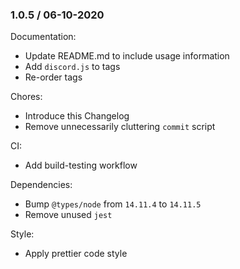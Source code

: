 ### 1.0.5 / 06-10-2020

Documentation:
- Update README.md to include usage information
- Add `discord.js` to tags
- Re-order tags

Chores:
- Introduce this Changelog
- Remove unnecessarily cluttering `commit` script

CI:
- Add build-testing workflow

Dependencies:
- Bump `@types/node` from `14.11.4` to `14.11.5`
- Remove unused `jest`

Style:
- Apply prettier code style


